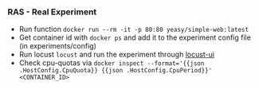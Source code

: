 ### RAS - Real Experiment

- Run function
```docker run --rm -it -p 80:80 yeasy/simple-web:latest```
- Get container id with ```docker ps``` and add it to the experiment config file (in experiments/config)
- Run locust ```locust``` and run the experiment through [locust-ui](http://localhost:8089)
- Check cpu-quotas via ```docker inspect --format='{{json .HostConfig.CpuQuota}} {{json .HostConfig.CpuPeriod}}' <CONTAINER_ID>```